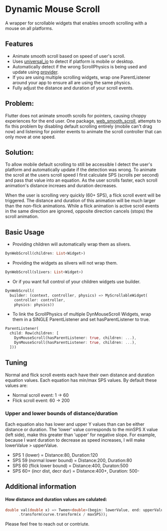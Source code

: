 # Dynamic Mouse Scroll
A wrapper for scrollable widgets that enables smooth scrolling with a mouse on all platforms.
## Features
* Animate smooth scroll based on speed of user's scroll.
* Uses [universal_io](https://pub.dev/packages/universal_io) to detect if platform is mobile or desktop.
* Automatically detect if the wrong ScrollPhysics is being used and update using [provider](https://pub.dev/packages/provider).
* If you are using multiple scrolling widgets, wrap one ParentListener around your app to ensure all are using the same physics.
* Fully adjust the distance and duration of your scroll events.

## Problem:
Flutter does not animate smooth scrolls for pointers, causing choppy experiences for the end user.
One package, [web_smooth_scroll](https://pub.dev/packages/web_smooth_scroll), attempts to fix this problem
by disabling default scrolling entirely (mobile can't drag now) and listening for pointer events to animate
the scroll controller that can only move at one speed. 

## Solution:
To allow mobile default scrolling to still be accessible I detect the user's platform
and automatically update if the detection was wrong. To animate the scroll at the users scroll speed
I first calculate SPS (scrolls per second) and pass that value into an equation. As the user scrolls
faster, each scroll animation's distance increaes and duration decreases.

When the user is scrolling very quickly (60+ SPS), a flick scroll event will be triggered. The distance 
and duration of this animation will be much larger than the non-flick animations. While a flick animation is
active scroll events in the same direction are ignored, opposite direction cancels (stops) the scroll animation.


## Basic Usage
* Providing children will automatically wrap them as slivers.
```dart
DynWebScroll(children: List<Widget>)
```
* Providing the widgets as slivers will not wrap them.
```dart
DynWebScroll(slivers: List<Widget>)
```
* Or if you want full control of your children widgets use builder.
```dart
DynWebScroll(
  builder: (context, controller, physics) => MyScrollableWidget(
    controller: controller,
    physics: physics))
```
* To link the ScrollPhysics of multiple DynMouseScroll Widgets, wrap them in a SINGLE ParentListener and set hasParentListener to true.
```dart
ParentListener(
  child: Row(children: [
    DynMouseScroll(hasParentListener: true, children: ...),
    DynMouseScroll(hasParentListener: true, children: ...),
  ]))
```
## Tuning
Normal and flick scroll events each have their own distance and duration equation values.
Each equation has min/max SPS values. By default these values are:
* Normal scroll event: 1 -> 60
* Flick scroll event: 60 -> 200  
### Upper and lower bounds of distance/duration
Each equation also has lower and upper Y values than can be either distance or duration.
The 'lower' value corresponds to the minSPS X value (left side), make this greater than 'upper' for negative slope.
For example, because I want duration to decrease as speed increases, I will make lowerValue > upperValue.
* SPS 1 (lower)                     = Distance:80, Duration:120
* SPS 59 (normal lower bound)       = Distance:200, Duration:80
* SPS 60 (flick lower bound)        = Distance:400, Duraton:500
* SPS 60+ (incr dist, decr dur)     = Distance:400+, Duration: 500-



## Additional information
#### How distance and duration values are calulated:
```dart
double val(double x) => Tween<double>(begin: lowerValue, end: upperValue)
      .transform(curve.transform(x / maxSPS));
```
Please feel free to reach out or contriute.
